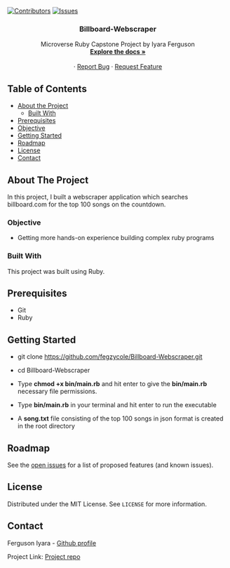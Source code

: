 [![Contributors][contributors-shield]][contributors-url]
[![Issues][issues-shield]][issues-url]
<br />
<p align="center">
 
  <h3 align="center">Billboard-Webscraper</h3>
  <p align="center">
    Microverse Ruby Capstone Project by Iyara Ferguson
    <br />
    <a href="https://github.com/fegzycole/Billboard-Webscraper/tree/feature-developer"><strong>Explore the docs »</strong></a>
    <br />
    <br />
    ·
    <a href="https://github.com/fegzycole/Billboard-Webscraper/issues">Report Bug</a>
    ·
    <a href="https://github.com/fegzycole/Billboard-Webscraper">Request Feature</a>
  </p>
</p>


<!-- TABLE OF CONTENTS -->
## Table of Contents

* [About the Project](#about-the-project)
  * [Built With](#built-with)
* [Prerequisites](#prerequisites)
* [Objective](#objective)
* [Getting Started](#getting-started)
* [Roadmap](#roadmap)
* [License](#license)
* [Contact](#contact)



<!-- ABOUT THE PROJECT -->
## About The Project

In this project, I built a webscraper application which searches billboard.com for the top 100 songs on the countdown.

### Objective

 - Getting more hands-on experience building complex ruby programs
 

### Built With

This project was built using Ruby. 

## Prerequisites
 - Git
 - Ruby


## Getting Started

- git clone https://github.com/fegzycole/Billboard-Webscraper.git

- cd Billboard-Webscraper

- Type **chmod +x bin/main.rb** and hit enter to give the **bin/main.rb** necessary file permissions.

- Type **bin/main.rb** in your terminal and hit enter to run the executable

- A **song.txt** file consisting of the top 100 songs in json format is created in the root directory


<!-- ROADMAP -->
## Roadmap

See the [open issues](https://github.com/fegzycole/Billboard-Webscraper/issues) for a list of proposed features (and known issues).


<!-- LICENSE -->
## License

Distributed under the MIT License. See `LICENSE` for more information.

<!-- CONTACT -->
## Contact
Ferguson Iyara - [Github profile](https://github.com/fegzycole)

Project Link: [Project repo](https://github.com/fegzycole/Billboard-Webscraper/)

<!-- MARKDOWN LINKS & IMAGES -->
<!-- https://www.markdownguide.org/basic-syntax/#reference-style-links -->
[contributors-shield]: https://img.shields.io/badge/Contributors-2-%2300ff00
[contributors-url]: https://github.com/fegzycole/Billboard-Webscraper/graphs/contributors
[issues-shield]: https://img.shields.io/badge/issues-0-%2300ff00
[issues-url]: https://github.com/fegzycole/Billboard-Webscraper/issues


